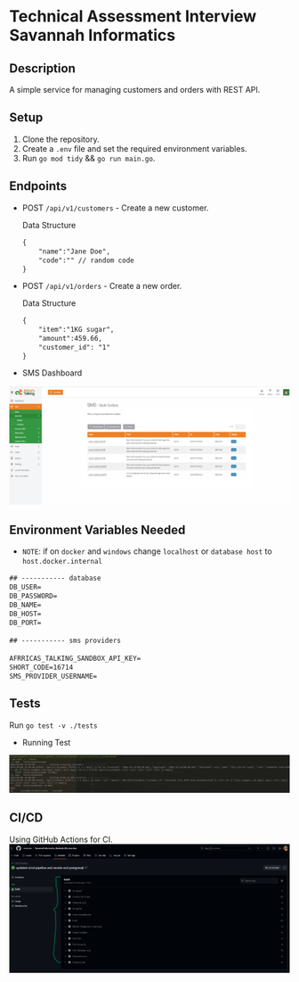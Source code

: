 # Technical Assessment Interview Savannah Informatics



## Description
A simple service for managing customers and orders with REST API.

## Setup
1. Clone the repository.
2. Create a `.env` file and set the required environment variables.
3. Run `go mod tidy` && `go run main.go`.

## Endpoints

- POST `/api/v1/customers` - Create a new customer.

    Data Structure
    ```
    {   
        "name":"Jane Doe",
	    "code":"" // random code
    }
    ```

- POST `/api/v1/orders` - Create a new order.

    Data Structure
    ```
    {
        "item":"1KG sugar",
        "amount":459.66,
        "customer_id": "1"
    }
    ```
- SMS Dashboard

![sms_sent](sms.png)

## Environment Variables Needed

* `NOTE`: if on `docker` and `windows` change `localhost` or `database host` to `host.docker.internal`
```
## ----------- database
DB_USER=
DB_PASSWORD=
DB_NAME=
DB_HOST=
DB_PORT=

## ----------- sms providers

AFRRICAS_TALKING_SANDBOX_API_KEY=
SHORT_CODE=16714
SMS_PROVIDER_USERNAME=
```

## Tests
Run `go test -v ./tests`

* Running Test

![Running tests](test.png)

## CI/CD
Using GitHub Actions for CI.
![CI/CD Pipeline](ci_cd.png)
